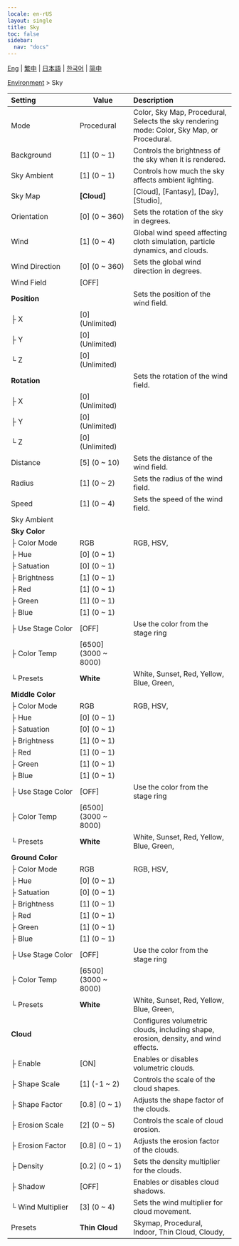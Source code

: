 ```yaml
---
locale: en-rUS
layout: single
title: Sky
toc: false
sidebar:
  nav: "docs"
---
```

[Eng](/dancexr/menu/2025.4/scene/sky) | [繁中](/tw/dancexr/menu/2025.4/scene/sky) | [日本語](/jp/dancexr/menu/2025.4/scene/sky) | [한국어](/kr/dancexr/menu/2025.4/scene/sky) | [简中](/zh/dancexr/menu/2025.4/scene/sky)

[Environment](../menu#Environment) > Sky



| Setting | Value | Description |
| :--- | --- | :--- |
|<nobr>Mode</nobr>| Procedural | Color, Sky Map, Procedural, <br/>Selects the sky rendering mode: Color, Sky Map, or Procedural.
|<nobr>Background</nobr>| [1] (0 ~ 1) | Controls the brightness of the sky when it is rendered.
|<nobr>Sky Ambient</nobr>| [1] (0 ~ 1) | Controls how much the sky affects ambient lighting.
|<nobr>Sky Map</nobr>| **[Cloud]** | [Cloud], [Fantasy], [Day], [Studio],  |
|<nobr>Orientation</nobr>| [0] (0 ~ 360) | Sets the rotation of the sky in degrees.
|<nobr>Wind</nobr>| [1] (0 ~ 4) | Global wind speed affecting cloth simulation, particle dynamics, and clouds.
|<nobr>Wind Direction</nobr>| [0] (0 ~ 360) | Sets the global wind direction in degrees.
|<nobr>Wind Field</nobr>| [OFF] | 
|<nobr>**Position**</nobr>| | Sets the position of the wind field.
|<nobr>├&nbsp;X</nobr>| [0] (Unlimited) | 
|<nobr>├&nbsp;Y</nobr>| [0] (Unlimited) | 
|<nobr>└&nbsp;Z</nobr>| [0] (Unlimited) | 
|<nobr>**Rotation**</nobr>| | Sets the rotation of the wind field.
|<nobr>├&nbsp;X</nobr>| [0] (Unlimited) | 
|<nobr>├&nbsp;Y</nobr>| [0] (Unlimited) | 
|<nobr>└&nbsp;Z</nobr>| [0] (Unlimited) | 
|<nobr>Distance</nobr>| [5] (0 ~ 10) | Sets the distance of the wind field.
|<nobr>Radius</nobr>| [1] (0 ~ 2) | Sets the radius of the wind field.
|<nobr>Speed</nobr>| [1] (0 ~ 4) | Sets the speed of the wind field.
|<nobr>Sky Ambient</nobr>|| 
|<nobr>**Sky Color**</nobr>| | 
|<nobr>├&nbsp;Color Mode</nobr>| RGB | RGB, HSV, 
|<nobr>├&nbsp;Hue</nobr>| [0] (0 ~ 1) | 
|<nobr>├&nbsp;Satuation</nobr>| [0] (0 ~ 1) | 
|<nobr>├&nbsp;Brightness</nobr>| [1] (0 ~ 1) | 
|<nobr>├&nbsp;Red</nobr>| [1] (0 ~ 1) | 
|<nobr>├&nbsp;Green</nobr>| [1] (0 ~ 1) | 
|<nobr>├&nbsp;Blue</nobr>| [1] (0 ~ 1) | 
|<nobr>├&nbsp;Use Stage Color</nobr>| [OFF] | Use the color from the stage ring
|<nobr>├&nbsp;Color Temp</nobr>| [6500] (3000 ~ 8000) | 
|<nobr>└&nbsp;Presets</nobr>| **White** | White, Sunset, Red, Yellow, Blue, Green,  |
|<nobr>**Middle Color**</nobr>| | 
|<nobr>├&nbsp;Color Mode</nobr>| RGB | RGB, HSV, 
|<nobr>├&nbsp;Hue</nobr>| [0] (0 ~ 1) | 
|<nobr>├&nbsp;Satuation</nobr>| [0] (0 ~ 1) | 
|<nobr>├&nbsp;Brightness</nobr>| [1] (0 ~ 1) | 
|<nobr>├&nbsp;Red</nobr>| [1] (0 ~ 1) | 
|<nobr>├&nbsp;Green</nobr>| [1] (0 ~ 1) | 
|<nobr>├&nbsp;Blue</nobr>| [1] (0 ~ 1) | 
|<nobr>├&nbsp;Use Stage Color</nobr>| [OFF] | Use the color from the stage ring
|<nobr>├&nbsp;Color Temp</nobr>| [6500] (3000 ~ 8000) | 
|<nobr>└&nbsp;Presets</nobr>| **White** | White, Sunset, Red, Yellow, Blue, Green,  |
|<nobr>**Ground Color**</nobr>| | 
|<nobr>├&nbsp;Color Mode</nobr>| RGB | RGB, HSV, 
|<nobr>├&nbsp;Hue</nobr>| [0] (0 ~ 1) | 
|<nobr>├&nbsp;Satuation</nobr>| [0] (0 ~ 1) | 
|<nobr>├&nbsp;Brightness</nobr>| [1] (0 ~ 1) | 
|<nobr>├&nbsp;Red</nobr>| [1] (0 ~ 1) | 
|<nobr>├&nbsp;Green</nobr>| [1] (0 ~ 1) | 
|<nobr>├&nbsp;Blue</nobr>| [1] (0 ~ 1) | 
|<nobr>├&nbsp;Use Stage Color</nobr>| [OFF] | Use the color from the stage ring
|<nobr>├&nbsp;Color Temp</nobr>| [6500] (3000 ~ 8000) | 
|<nobr>└&nbsp;Presets</nobr>| **White** | White, Sunset, Red, Yellow, Blue, Green,  |
|<nobr>**Cloud**</nobr>| | Configures volumetric clouds, including shape, erosion, density, and wind effects.
|<nobr>├&nbsp;Enable</nobr>| [ON] | Enables or disables volumetric clouds.
|<nobr>├&nbsp;Shape Scale</nobr>| [1] (-1 ~ 2) | Controls the scale of the cloud shapes.
|<nobr>├&nbsp;Shape Factor</nobr>| [0.8] (0 ~ 1) | Adjusts the shape factor of the clouds.
|<nobr>├&nbsp;Erosion Scale</nobr>| [2] (0 ~ 5) | Controls the scale of cloud erosion.
|<nobr>├&nbsp;Erosion Factor</nobr>| [0.8] (0 ~ 1) | Adjusts the erosion factor of the clouds.
|<nobr>├&nbsp;Density</nobr>| [0.2] (0 ~ 1) | Sets the density multiplier for the clouds.
|<nobr>├&nbsp;Shadow</nobr>| [OFF] | Enables or disables cloud shadows.
|<nobr>└&nbsp;Wind Multiplier</nobr>| [3] (0 ~ 4) | Sets the wind multiplier for cloud movement.
|<nobr>Presets</nobr>| **Thin Cloud** | Skymap, Procedural, Indoor, Thin Cloud, Cloudy,  |
